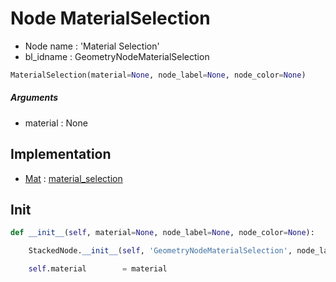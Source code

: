 # Node MaterialSelection

- Node name : 'Material Selection'
- bl_idname : GeometryNodeMaterialSelection


``` python
MaterialSelection(material=None, node_label=None, node_color=None)
```
##### Arguments

- material : None

## Implementation

- [Mat](/docs/GeoNodes/Mat.md) : [material_selection](/docs/GeoNodes/Mat.md#material_selection)

## Init

``` python
def __init__(self, material=None, node_label=None, node_color=None):

    StackedNode.__init__(self, 'GeometryNodeMaterialSelection', node_label=node_label, node_color=node_color)

    self.material        = material
```
